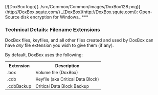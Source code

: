 

<meta content="text/html; charset=UTF-8" http-equiv="Content-Type">
<meta name="keywords" content="disk encryption, security, transparent, AES, OTFE, plausible deniability, virtual drive, Linux, MS Windows, portable, USB drive, partition">
<meta name="description" content="DoxBox: An Open-Source transparent encryption program for PCs. With this software, you can create one or more &quot;DoxBoxes&quot; on your PC - which appear as disks, anything written to these disks is automatically encrypted before being stored on your hard drive.">

<meta name="author" content="Sarah Dean">
<meta name="copyright" content="Copyright 2004, 2005, 2006, 2007, 2008 Sarah Dean">
<meta name="ROBOTS" content="ALL">

<TITLE>Technical Details: Filename Extensions</TITLE>

<link href="./styles_common.css" rel="stylesheet" type="text/css">


<link rel="shortcut icon" href="../src/Common/Common/images/DoxBox.ico" type="image/x-icon">

<SPAN CLASS="master_link">
[![DoxBox logo](../src/Common/Common/images/DoxBox128.png)](http://DoxBox.squte.com/)
</SPAN>
<SPAN CLASS="master_title">
_[DoxBox](http://DoxBox.squte.com/): Open-Source disk encryption for Windows_
</SPAN>
***
    
            

### Technical Details: Filename Extensions

DoxBox files, keyfiles, and all other files created and used by DoxBox can have _*any*_ file extension you wish to give them (if any).

By default, DoxBox uses the following:

<TABLE>
<TR> <TH>Extension</TH> <TH>Description</TH> </TR>
<TR> <TD>.box</TD> <TD>Volume file (DoxBox)</TD> </TR> 
<TR> <TD>.cdb</TD> <TD>Keyfile (aka Critical Data Block)</TD> </TR>
<TR> <TD>.cdbBackup</TD> <TD>Critical Data Block Backup</TD> </TR>
</TABLE>



